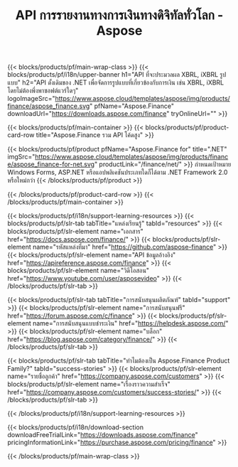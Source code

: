 ﻿---
title: API การรายงานทางการเงินทางดิจิทัลทั่วโลก - Aspose 
weight: 10
url: /th/family
description: ห้องสมุดเพื่อจัดการรูปแบบที่เกี่ยวข้องกับการเงินที่ใช้ในการยื่นสำหรับบริษัทและจัดทำรายงานสำหรับเงินทุนและการใช้ประโยชน์จากแพลตฟอร์มใด ๆ
---
{{< blocks/products/pf/main-wrap-class >}}
{{< blocks/products/pf/i18n/upper-banner h1="API ที่จะประมวลผล XBRL, iXBRL รูปแบบ" h2="API ดั้งเดิมของ .NET เพื่อจัดการรูปแบบที่เกี่ยวข้องกับการเงิน เช่น XBRL, iXBRL โดยไม่ต้องพึ่งพาซอฟต์แวร์ใดๆ" logoImageSrc="https://www.aspose.cloud/templates/aspose/img/products/finance/aspose_finance.svg" pfName="Aspose.Finance" downloadUrl="https://downloads.aspose.com/finance" tryOnlineUrl="" >}}

{{< blocks/products/pf/main-container >}}
{{< blocks/products/pf/product-card-row title="Aspose.Finance รวม API โค้ดสูง" >}}

{{< blocks/products/pf/product pfName="Aspose.Finance for" title=".NET" imgSrc="https://www.aspose.cloud/templates/aspose/img/products/finance/aspose_finance-for-net.svg" productLink="/finance/net/" >}}
กำหนดเป้าหมาย Windows Forms, ASP.NET หรือแอปพลิเคชันประเภทใดก็ได้ตาม .NET Framework 2.0 หรือใหม่กว่า
{{< /blocks/products/pf/product >}}

{{< /blocks/products/pf/product-card-row >}}
{{< /blocks/products/pf/main-container >}}

{{< blocks/products/pf/i18n/support-learning-resources >}}
{{< blocks/products/pf/slr-tab tabTitle="แหล่งเรียนรู้" tabId="resources" >}}
{{< blocks/products/pf/slr-element name="เอกสาร" href="https://docs.aspose.com/finance/" >}}
{{< blocks/products/pf/slr-element name="รหัสแหล่งที่มา" href="https://github.com/aspose-finance" >}}
{{< blocks/products/pf/slr-element name="API ข้อมูลอ้างอิง" href="https://apireference.aspose.com/finance" >}}
{{< blocks/products/pf/slr-element name="วิดีโอสอน" href="https://www.youtube.com/user/asposevideo" >}}
{{< /blocks/products/pf/slr-tab >}}

{{< blocks/products/pf/slr-tab tabTitle="การสนับสนุนผลิตภัณฑ์" tabId="support" >}}
{{< blocks/products/pf/slr-element name="การสนับสนุนฟรี" href="https://forum.aspose.com/c/finance" >}}
{{< blocks/products/pf/slr-element name="การสนับสนุนแบบชำระเงิน" href="https://helpdesk.aspose.com/" >}}
{{< blocks/products/pf/slr-element name="บล็อก" href="https://blog.aspose.com/category/finance/" >}}
{{< /blocks/products/pf/slr-tab >}}

{{< blocks/products/pf/slr-tab tabTitle="ทำไมต้องเป็น Aspose.Finance Product Family?" tabId="success-stories" >}}
{{< blocks/products/pf/slr-element name="รายชื่อลูกค้า" href="https://company.aspose.com/customers" >}}
{{< blocks/products/pf/slr-element name="เรื่องราวความสำเร็จ" href="https://company.aspose.com/customers/success-stories/" >}}
{{< /blocks/products/pf/slr-tab >}}

{{< /blocks/products/pf/i18n/support-learning-resources >}}

{{< blocks/products/pf/i18n/download-section downloadFreeTrialLink="https://downloads.aspose.com/finance" pricingInformationLink="https://purchase.aspose.com/pricing/finance" >}}

{{< /blocks/products/pf/main-wrap-class >}}